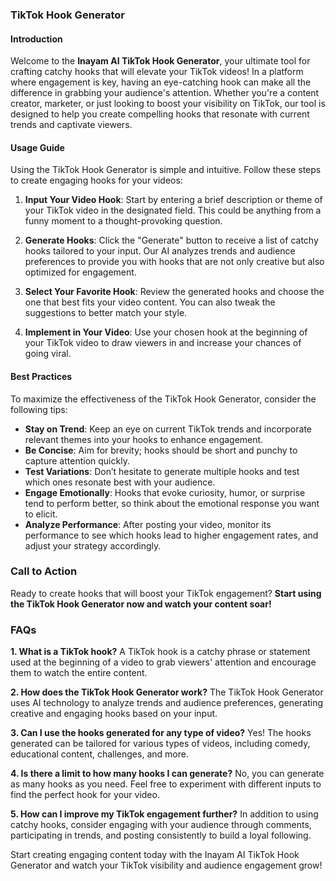 ### TikTok Hook Generator

#### Introduction
Welcome to the **Inayam AI TikTok Hook Generator**, your ultimate tool for crafting catchy hooks that will elevate your TikTok videos! In a platform where engagement is key, having an eye-catching hook can make all the difference in grabbing your audience's attention. Whether you're a content creator, marketer, or just looking to boost your visibility on TikTok, our tool is designed to help you create compelling hooks that resonate with current trends and captivate viewers.

#### Usage Guide
Using the TikTok Hook Generator is simple and intuitive. Follow these steps to create engaging hooks for your videos:

1. **Input Your Video Hook**: Start by entering a brief description or theme of your TikTok video in the designated field. This could be anything from a funny moment to a thought-provoking question.
   
2. **Generate Hooks**: Click the "Generate" button to receive a list of catchy hooks tailored to your input. Our AI analyzes trends and audience preferences to provide you with hooks that are not only creative but also optimized for engagement.

3. **Select Your Favorite Hook**: Review the generated hooks and choose the one that best fits your video content. You can also tweak the suggestions to better match your style.

4. **Implement in Your Video**: Use your chosen hook at the beginning of your TikTok video to draw viewers in and increase your chances of going viral.

#### Best Practices
To maximize the effectiveness of the TikTok Hook Generator, consider the following tips:

- **Stay on Trend**: Keep an eye on current TikTok trends and incorporate relevant themes into your hooks to enhance engagement.
- **Be Concise**: Aim for brevity; hooks should be short and punchy to capture attention quickly.
- **Test Variations**: Don’t hesitate to generate multiple hooks and test which ones resonate best with your audience.
- **Engage Emotionally**: Hooks that evoke curiosity, humor, or surprise tend to perform better, so think about the emotional response you want to elicit.
- **Analyze Performance**: After posting your video, monitor its performance to see which hooks lead to higher engagement rates, and adjust your strategy accordingly.

### Call to Action
Ready to create hooks that will boost your TikTok engagement? **Start using the TikTok Hook Generator now and watch your content soar!**

### FAQs

**1. What is a TikTok hook?**
A TikTok hook is a catchy phrase or statement used at the beginning of a video to grab viewers' attention and encourage them to watch the entire content.

**2. How does the TikTok Hook Generator work?**
The TikTok Hook Generator uses AI technology to analyze trends and audience preferences, generating creative and engaging hooks based on your input.

**3. Can I use the hooks generated for any type of video?**
Yes! The hooks generated can be tailored for various types of videos, including comedy, educational content, challenges, and more.

**4. Is there a limit to how many hooks I can generate?**
No, you can generate as many hooks as you need. Feel free to experiment with different inputs to find the perfect hook for your video.

**5. How can I improve my TikTok engagement further?**
In addition to using catchy hooks, consider engaging with your audience through comments, participating in trends, and posting consistently to build a loyal following.

Start creating engaging content today with the Inayam AI TikTok Hook Generator and watch your TikTok visibility and audience engagement grow!